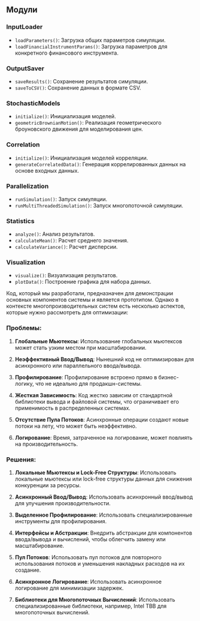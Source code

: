 ## Модули
### InputLoader

- `loadParameters()`: Загрузка общих параметров симуляции. 
- `loadFinancialInstrumentParams()`: Загрузка параметров для конкретного финансового инструмента.

### OutputSaver

- `saveResults()`: Сохранение результатов симуляции.
- `saveToCSV()`: Сохранение данных в формате CSV.

### StochasticModels

- `initialize()`: Инициализация моделей.
- `geometricBrownianMotion()`: Реализация геометрического броуновского движения для моделирования цен.

### Correlation

- `initialize()`: Инициализация моделей корреляции.
- `generateCorrelatedData()`: Генерация коррелированных данных на основе входных данных.

### Parallelization

- `runSimulation()`: Запуск симуляции.
- `runMultiThreadedSimulation()`: Запуск многопоточной симуляции.

### Statistics

- `analyze()`: Анализ результатов.
- `calculateMean()`: Расчет среднего значения.
- `calculateVariance()`: Расчет дисперсии.

### Visualization

- `visualize()`: Визуализация результатов.
- `plotData()`: Построение графика для набора данных.





Код, который мы разработали, предназначен для демонстрации основных компонентов системы и является прототипом. Однако в контексте многопроизводительных систем есть несколько аспектов, которые нужно рассмотреть для оптимизации:

### Проблемы:

1. **Глобальные Мьютексы**: Использование глобальных мьютексов может стать узким местом при масштабировании.

2. **Неэффективный Ввод/Вывод**: Нынешний код не оптимизирован для асинхронного или параллельного ввода/вывода.

3. **Профилирование**: Профилирование встроено прямо в бизнес-логику, что не идеально для продакшн-системы.

4. **Жесткая Зависимость**: Код жестко зависим от стандартной библиотеки вывода и файловой системы, что ограничивает его применимость в распределенных системах.

5. **Отсутствие Пула Потоков**: Асинхронные операции создают новые потоки на лету, что может быть неэффективно.

6. **Логирование**: Время, затраченное на логирование, может повлиять на производительность.

### Решения:

1. **Локальные Мьютексы и Lock-Free Структуры**: Использовать локальные мьютексы или lock-free структуры данных для снижения конкуренции за ресурсы.

2. **Асинхронный Ввод/Вывод**: Использовать асинхронный ввод/вывод для улучшения производительности.

3. **Выделенное Профилирование**: Использовать специализированные инструменты для профилирования.

4. **Интерфейсы и Абстракции**: Внедрить абстракции для компонентов ввода/вывода и вычислений, чтобы облегчить замену или масштабирование.

5. **Пул Потоков**: Использовать пул потоков для повторного использования потоков и уменьшения накладных расходов на их создание.

6. **Асинхронное Логирование**: Использовать асинхронное логирование для минимизации задержек.

7. **Библиотеки для Многопоточных Вычислений**: Использовать специализированные библиотеки, например, Intel TBB для многопоточных вычислений.